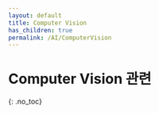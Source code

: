 ```yaml
---
layout: default
title: Computer Vision
has_children: true
permalink: /AI/ComputerVision
---
```


# Computer Vision 관련
{: .no_toc}